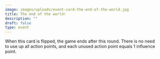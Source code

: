 ```yaml
---
image: images/uploads/event-card-the-end-of-the-world.jpg
title: The end of the world!
description: ""
draft: false
type: event
---
```

When this card is flipped, the game ends after this round. There is no need to use up all action points, and each unused action point equals 1 influence point.